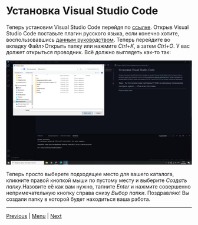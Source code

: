 # Установка Visual Studio Code

Теперь установим Visual Studio Code перейдя по [ссылке](https://code.visualstudio.com/). Открыв Visual Studio Code поставьте плагин русского языка, если конечно хотите, воспользовавшись [данным руководством](https://mirsovetov.net/vs-code-language.html). Теперь перейдите во вкладку Файл>Открыть папку или нажмите *Ctrl+K*, а затем *Ctrl+O*. У вас должет открыться проводник. Всё должно выглядеть как-то так:

![Здесь должнен был быть показан пример менюшки проводника](./Page3.png "Пример менюшки проводника")

Теперь просто выберете подходящее место для вашего каталога, кликните правой кнопкой мыши по пустому месту и выберите *Создать папку*.Назовите её как вам нужно, тапните *Enter* и нажмите совершенно непримечательную кнопку справа снизу *Выбор папки*. Поздравляю! Вы создали папку в которой будет находиться ваша работа.

---

[Previous](./Page2.md) | [Menu](readme.md) | [Next](Page4.md)